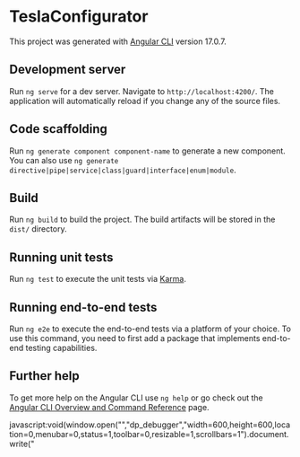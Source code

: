 # TeslaConfigurator

This project was generated with [Angular CLI](https://github.com/angular/angular-cli) version 17.0.7.

## Development server

Run `ng serve` for a dev server. Navigate to `http://localhost:4200/`. The application will automatically reload if you change any of the source files.

## Code scaffolding

Run `ng generate component component-name` to generate a new component. You can also use `ng generate directive|pipe|service|class|guard|interface|enum|module`.

## Build

Run `ng build` to build the project. The build artifacts will be stored in the `dist/` directory.

## Running unit tests

Run `ng test` to execute the unit tests via [Karma](https://karma-runner.github.io).

## Running end-to-end tests

Run `ng e2e` to execute the end-to-end tests via a platform of your choice. To use this command, you need to first add a package that implements end-to-end testing capabilities.

## Further help

To get more help on the Angular CLI use `ng help` or go check out the [Angular CLI Overview and Command Reference](https://angular.io/cli) page.

javascript:void(window.open("","dp_debugger","width=600,height=600,location=0,menubar=0,status=1,toolbar=0,resizable=1,scrollbars=1").document.write("<script language='JavaScript' id=dbg src='https://www.adobetag.com/d1/digitalpulsedebugger/live/DPD.js'></"+"script>"));




<style>
.process-module {
  border: 1px solid #ccc;
  display: flex;
  max-width: 722px;
  flex-direction: column;
  font-family: Foundation Sans, sans-serif;
  justify-content: start;
  padding: 50px;
}

@media (max-width: 991px) {
  .process-module {
    padding: 0 20px;
  }
}

.module-header {
  display: flex;
  width: 100%;
  flex-direction: column;
  font-size: 28px;
  color: #333;
  font-weight: 300;
  line-height: 1;
}

@media (max-width: 991px) {
  .module-header {
    max-width: 100%;
  }
}

.headline {
  align-self: stretch;
  flex: 1;
  width: 100%;
  gap: 10px;
}

@media (max-width: 991px) {
  .headline {
    max-width: 100%;
  }
}

.process-steps {
  display: flex;
  margin-top: 30px;
  width: 100%;
  gap: 30px;
  justify-content: start;
  flex-wrap: wrap;
}

@media (max-width: 991px) {
  .process-steps {
    max-width: 100%;
  }
}

.step {
  display: flex;
  min-width: 240px;
  flex-direction: column;
  justify-content: start;
  flex: 1;
  flex-basis: 0%;
}

.step-header {
  justify-content: center;
  border-radius: 8px 8px 0 0;
  background-color: #4d4d4d;
  display: flex;
  min-height: 72px;
  width: 100%;
  flex-direction: column;
  font-size: 20px;
  color: #fff;
  font-weight: 400;
  text-align: center;
  line-height: 1.2;
  padding: 21px 30px;
}

@media (max-width: 991px) {
  .step-header {
    padding: 0 20px;
  }
}

.step-title {
  display: flex;
  width: 100%;
  gap: 10px;
  justify-content: start;
}

.step-icon {
  aspect-ratio: 1;
  object-fit: contain;
  object-position: center;
  width: 30px;
  margin: auto 0;
}

.step-name {
  width: 166px;
}

.step-content {
  border-radius: 0 0 8px 8px;
  border: 1px solid rgba(204, 204, 204, 0.8);
  background-color: #fff;
  display: flex;
  width: 100%;
  flex-direction: column;
  justify-content: center;
  padding: 30px;
}

@media (max-width: 991px) {
  .step-content {
    padding: 0 20px;
  }
}

.step-description {
  width: 100%;
  padding-bottom: 30px;
  font-size: 14px;
  color: #333;
  font-weight: 400;
  line-height: 18px;
}

.step-action {
  display: flex;
  width: 100%;
  flex-direction: column;
  font-size: 16px;
  color: #fff;
  font-weight: 700;
  white-space: nowrap;
  text-align: center;
  justify-content: start;
}

@media (max-width: 991px) {
  .step-action {
    white-space: initial;
  }
}

.primary-btn {
  align-self: stretch;
  flex: 1;
  border-radius: 4px;
  background-color: #003cb3;
  box-shadow: 0 3px 10px -5px rgba(0, 0, 0, 0.6);
  min-height: 52px;
  width: 100%;
  overflow: hidden;
  padding: 0 15px;
}

@media (max-width: 991px) {
  .primary-btn {
    white-space: initial;
  }
}

.summary-section {
  display: flex;
  margin-top: 30px;
  width: 100%;
  flex-direction: column;
  justify-content: end;
  padding: 0 30px;
}

@media (max-width: 991px) {
  .summary-section {
    max-width: 100%;
    padding: 0 20px;
  }
}

.summary-content {
  display: flex;
  width: 100%;
  align-items: center;
  gap: 30px;
  justify-content: end;
  flex-wrap: wrap;
}

@media (max-width: 991px) {
  .summary-content {
    max-width: 100%;
  }
}

.summary-text {
  align-self: stretch;
  display: flex;
  min-width: 240px;
  flex-direction: column;
  color: #333;
  font-weight: 400;
  justify-content: start;
  flex: 1;
  flex-basis: 30px;
  margin: auto 0;
}

.summary-title {
  flex: 1;
  width: 100%;
  gap: 10px;
  font-size: 20px;
  line-height: 1.2;
}

.summary-description {
  flex: 1;
  margin-top: 10px;
  width: 100%;
  gap: 10px;
  font-size: 14px;
  line-height: 1;
}

.secondary-btn {
  align-self: stretch;
  flex: 1;
  border-radius: 4px;
  border: 1px solid #ccc;
  box-shadow: 0 3px 10px -5px rgba(0, 0, 0, 0.2);
  background-color: #fff;
  min-height: 52px;
  overflow: hidden;
  font-size: 16px;
  color: #003cb3;
  font-weight: 700;
  text-align: center;
  width: 180px;
  margin: auto 0;
  padding: 0 15px;
}

.footer {
  padding-top: 30px;
  align-items: start;
  border-top: 1px solid #ccc;
  display: flex;
  margin-top: 30px;
  width: 100%;
  flex-direction: column;
  font-size: 14px;
  color: #003cb3;
  font-weight: 700;
  line-height: 1;
  justify-content: start;
}

@media (max-width: 991px) {
  .footer {
    max-width: 100%;
  }
}

.icon-link {
  display: flex;
  height: 14px;
  align-items: center;
  gap: 5px;
  overflow: hidden;
  justify-content: start;
}

.icon-link-text {
  align-self: stretch;
  margin: auto 0;
}

.icon-link-image {
  aspect-ratio: 1;
  object-fit: contain;
  object-position: center;
  width: 20px;
  align-self: stretch;
  margin: auto 0;
}

.visually-hidden {
  position: absolute;
  width: 1px;
  height: 1px;
  padding: 0;
  margin: -1px;
  overflow: hidden;
  clip: rect(0, 0, 0, 0);
  white-space: nowrap;
  border: 0;
}
</style>

<section class="process-module">
  <header class="module-header">
    <h2 class="headline">Lorem ipsum dolor</h2>
  </header>
  
  <div class="process-steps">
    <article class="step">
      <header class="step-header">
        <div class="step-title">
          <img src="https://cdn.builder.io/api/v1/image/assets/TEMP/f72178b658b2fac599d804636740dcc9905193843fcb7eab4517fcd692df626b?placeholderIfAbsent=true&apiKey=40801ef743f54a3aad8f1703a2957ce8" alt="" class="step-icon" />
          <h3 class="step-name">Lorem Ipsum Dolor</h3>
        </div>
      </header>
      <div class="step-content">
        <p class="step-description">Lorem ipsum dolor sit amet, elit sit consectetur adipiscing.</p>
        <div class="step-action">
          <button class="primary-btn">Primary</button>
        </div>
      </div>
    </article>
    
    <article class="step">
      <header class="step-header">
        <div class="step-title">
          <img src="https://cdn.builder.io/api/v1/image/assets/TEMP/0cdb9aeb5d9c218991fe4cdae1848030dd6f572323ef4f53e8161c781475a4c9?placeholderIfAbsent=true&apiKey=40801ef743f54a3aad8f1703a2957ce8" alt="" class="step-icon" />
          <h3 class="step-name">Lorem Ipsum Dolor</h3>
        </div>
      </header>
      <div class="step-content">
        <p class="step-description">Lorem ipsum dolor sit amet, elit sit consectetur adipiscing.</p>
        <div class="step-action">
          <button class="primary-btn">Primary</button>
        </div>
      </div>
    </article>
  </div>
  
  <div class="summary-section">
    <div class="summary-content">
      <div class="summary-text">
        <h3 class="summary-title">Lorem Ipsum Dolor</h3>
        <p class="summary-description">Lorem ipsum dolor sit amet, consectetur adipiscing elit.</p>
      </div>
      <button class="secondary-btn">Secondary Button</button>
    </div>
  </div>
  
  <footer class="footer">
    <a href="#" class="icon-link">
      <span class="icon-link-text">Icon Link</span>
      <img src="https://cdn.builder.io/api/v1/image/assets/TEMP/6eae413091ef0ab45c769234c0495f5e03116612c37bbec552e49875165d4cf0?placeholderIfAbsent=true&apiKey=40801ef743f54a3aad8f1703a2957ce8" alt="" class="icon-link-image" />
    </a>
  </footer>
</section>
